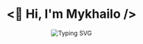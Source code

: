 <h1 align="center"><👋 Hi, I'm Mykhailo /></h1>
<div align=center>
  <img src="https://readme-typing-svg.herokuapp.com?font=Fira+Code&pause=1000&color=F7C519&center=true&random=false&width=435&lines=Frontend+Developer" alt="Typing SVG" />
</div>

